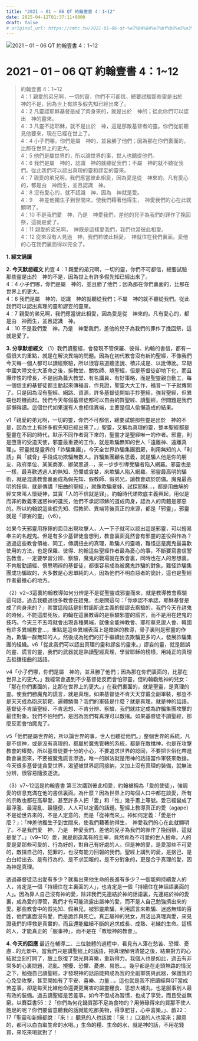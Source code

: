 ```yaml
---
title: "2021 – 01 – 06 QT 約翰壹書 4：1~12"
date: 2025-04-12T01:37:11+0800
draft: false
# original_url: https://cmtc.tw/2021-01-06-qt-%e7%b4%84%e7%bf%b0%e5%a3%b9%e6%9b%b8-4%ef%bc%9a112
---
```


![2021 – 01 – 06 QT 約翰壹書 4：1\~12](/images/qt.jpg   "2021 – 01 – 06 QT 約翰壹書 4：1\~12")

# 2021 – 01 – 06 QT 約翰壹書 4：1\~12

> 約翰壹書 4：1\~12  
> 4：1 親愛的弟兄啊，一切的靈，你們不可都信，總要試驗那些靈是出於　神的不是，因為世上有許多假先知已經出來了。  
> 4：2 凡靈認耶穌基督是成了肉身來的，就是出於　神的；從此你們可以認出　神的靈來。  
> 4：3 凡靈不認耶穌，就不是出於　神，這是那敵基督者的靈。你們從前聽見他要來，現在已經在世上了。  
> 4：4 小子們哪，你們是屬　神的，並且勝了他們；因為那在你們裏面的，比那在世界上的更大。  
> 4：5 他們是屬世界的，所以論世界的事，世人也聽從他們。  
> 4：6 我們是屬　神的，認識　神的就聽從我們；不屬　神的就不聽從我們。從此我們可以認出真理的靈和謬妄的靈來。  
> 4：7 親愛的弟兄啊，我們應當彼此相愛，因為愛是從　神來的。凡有愛心的，都是由　神而生，並且認識　神。  
> 4：8 沒有愛心的，就不認識　神，因為　神就是愛。  
> 4：9 　神差他獨生子到世間來，使我們藉著他得生，　神愛我們的心在此就顯明了。  
> 4：10 不是我們愛　神，乃是　神愛我們，差他的兒子為我們的罪作了挽回祭，這就是愛了。  
> 4：11 親愛的弟兄啊，　神既是這樣愛我們，我們也當彼此相愛。  
> 4：12 從來沒有人見過　神，我們若彼此相愛，　神就住在我們裏面，愛他的心在我們裏面得以完全了。

**1. 經文誦讀**

**2.  今天默想經文**
約壹 4：1 親愛的弟兄啊，一切的靈，你們不可都信，總要試驗那些靈是出於　神的不是，因為世上有許多假先知已經出來了。  
4：4 小子們哪，你們是屬　神的，並且勝了他們；因為那在你們裏面的，比那在世界上的更大。  
4：6 我們是屬　神的，認識　神的就聽從我們；不屬　神的就不聽從我們。從此我們可以認出真理的靈和謬妄的靈來。  
4：7 親愛的弟兄啊，我們應當彼此相愛，因為愛是從　神來的。凡有愛心的，都是由　神而生，並且認識　神。  
4：10 不是我們愛　神，乃是　神愛我們，差他的兒子為我們的罪作了挽回祭，這就是愛了。

**3. 分享默想經文**
（1）我們讀聖經，會發現不管保羅、彼得、約翰的書信，都有一個很大的重點，就是在解決異端的問題。因為在初代教會沒有新約聖經，不像我們今天每一個人都可以讀經察驗，所以很容易道聽塗說、積非成是、以訛傳訛。早期中國大陸文化大革命之後，拆教堂、關牧師、燒聖經，但是基督徒卻地下化，而且爆炸性的增長，不是因為蓋大教堂、有名講員、有好策略，而是聖靈親自動工，每一個信主的基督徒都主動起來傳福音、作見證，聖靈大大工作，福音一下子就傳開了。只是因為沒有聖經、網路、資源，許多基督徒開始手抄聖經，強背聖經，但異端也趁機而起。我們今天每個基督徒都可以自由的買聖經、讀聖經，但問題是我們卻懶得讀。這個世代如果還有人會相信異端，主要是個人偷懶造成的結果。

v1「親愛的弟兄啊，一切的靈，你們不可都信，總要試驗那些靈是出於　神的不是，因為世上有許多假先知已經出來了。」聖靈，又稱為真理的靈，整本聖經都是聖靈在不同的時代，默示不同作者寫下來的，聖靈才是聖經唯一的作者。邪靈，則是墮落的受造天使，邪靈最重要的工作，就是欺騙無知的世人「遠離神、遠離真理」。邪靈就是靈界的「詐騙集團」，今天全世界詐騙集團猖厥，利用無知的人「利誘」與「威脅」手段成功欺騙無數人。詐騙集團顧名思義，就是騙人他是你的朋友、政府單位、某某商家、綁架黑道…，來一步步引導受騙者陷入網羅。邪靈也是一樣，最喜歡透過人的無知、恐懼或貪婪，來欺騙人陷入網羅。邪靈最高明的騙術，就是混進教會裏面成為假先知、假教師、假弟兄，讓教會疏於防備。魔鬼最高明的技倆，就是傳講「扭曲的聖經」，就像欺騙夏娃、試探耶穌…，都是用曲解的經文來叫人懷疑神，其實「人的不信就是罪」。約翰時代諾欺底主義興起，用似是而非的教義來迷惑神的選民，他們不承認耶穌的道成肉身，認為人的肉體是邪惡的。所以約翰說這些假先知、假教師、異端背後真正的來源，都是「邪靈」，邪靈就是「謬妄的靈」（v6）。

如果今天邪靈用猙獰的面目出現攻擊人，人一下子就可以認出這是邪靈，可以輕易奉主的名趕鬼。但是有多少基督徒會想到，教會裏面竟然會有邪靈的差役與作為？透過這些教會領袖、同工，傳講扭曲的真理，欺騙人的靈魂，難怪這是魔鬼最喜歡使用的方法，也是保羅、彼得、約翰這些聖經作者最為憂心的事，不斷要寫書信警告教會，一定要學習分辨、察驗，魔鬼的戰場就在教會裏，同時也在人的思想裏。不肯殷勤讀經、慎思明辨的基督徒，都很容易成為被魔鬼詐騙的對象。難怪詐騙集團成功騙取的，大多數是心思單純的人，因為他們不明白惡者的詭計，這也是聖經作者最擔心的地方。

（2）v2\~3這裏約翰教導如何分辨是不是從聖靈或邪靈而來，就是教導教會察驗這句話。過去我聽過很多教會在趕鬼，也是問這句：「你承認不承認，耶穌基督是成了肉身來的？」其實這段話是針對諾斯底主義的錯謬去察驗的，我們今天在趕鬼的時候，不能這麼死板。約翰在這裏教導的是察驗邪靈的謊言，而不是用在趕鬼的技巧。今天三不五時就會出現各種異端，就像全能神教會、耶和華見證人會、韓國有許多異端教會…，重點是這些異端表面上是錯誤的教導，骨子裏則是邪靈的作為，欺騙一群無知的人，然後成為牠們的打手繼續出去欺騙更多的人，發展詐騙集團的組織。v6「從此我們可以認出真理的靈和謬妄的靈來。」謬妄的靈，就是錯誤的靈、謊言的靈，我們的武器就是熟讀聖經真理，學習耶穌的榜樣，用純正的真理去抵擋扭曲的話語。

v4「小子們哪，你們是屬　神的，並且勝了他們；因為那在你們裏面的，比那在世界上的更大。」我經常會遇到不少基督徒反而會怕邪靈，但約翰勸勉神的兒女：「那在你們裏面的，比那在世界上的更大。」在我們裏面的，就是聖靈，是真理的靈。使我們勝魔鬼的謊言，就是真理。如果基督徒不肯天天穿戴全副軍裝，那豈不是天天成為砲灰箭靶，遍體鱗傷？我們的軍裝是什麼？就是真理，就是神的話語。基督徒不肯讀聖經、不肯思想、不肯分辨、察驗，我們就註定成為詐騙集團攻擊的最佳對象。我們不怕牠們，是因為我們有真理可以敵擋。如果基督徒不讀聖經，那麼反而會怕魔鬼了。

v5「他們是屬世界的，所以論世界的事，世人也聽從他們。」整個世界的系統，凡是不信神，或是沒有真理的，都屬於魔鬼管轄的系統，都是在敵擋神，也是在攻擊教會的權勢。所以基督徒要十分的小心，不要追求世界的認同，不要把世俗化帶進教會裏面來，不要被魔鬼謊言滲透，唯一的辦法就是用神的話語當作軍裝來敵擋。今天很多基督徒貪愛世界，渴望被世界認同接納，又加上沒有真理的裝備，就無法分辨，很容易隨波逐流。

（3）v7\~12這是約翰壹書 第三次講到彼此相愛，約翰被稱為「愛的使徒」，強調愛的信息充滿在他的書信裏面。為什麼？因為世界上的每個人口中都在談愛，所有的宗教也都在高舉愛，甚至許多人把「愛」和「性」幾乎畫上等號。愛已經變成了最浮濫、最混亂、最隨便，人人可以定義的話題。聖經上教導真正的愛（agape）不是從世界來的，不是人定意的，而是「從神而來」。神如何定義：「愛是什麼？」：「神差他獨生子到世間來，使我們藉著他得生，　神愛我們的心在此就顯明了。不是我們愛　神，乃是　神愛我們，差他的兒子為我們的罪作了挽回祭，這就是愛了。」（v9\~10）愛，就是創造萬有的主宰，竟然肯為不可愛的世人捨命。人的愛是愛那些可愛的、行為好的，對自己有好處的人。但是神的愛，是愛那些不可愛的，敵擋自己的，犯罪的，也沒有能力回報的我們。聖經上講到的愛，是捨己、是白白給出去、是有行為的、是不求回報的，是不分對象的，更是合乎真理的愛，因為神是真理。

透過基督徒活出愛有多少？就看出來他生命的長進有多少？一個能夠持續愛人的人，肯定是一個「持續住在主裏面的人」，也肯定是一個「持續住在神話語裏面的人」。因為靠人自己沒有神的愛，除非我們先連結於神的話語裏，先連結於神的愛裏，成為愛的導管，我們才有可能流露出屬神的愛，而不是人自己勉強擠出來的愛。那些教會中的假先知、假弟兄，被邪靈欺騙，利用謊言來欺騙、迷惑無知的百姓，他們裏面沒有愛，而是詭詐與死亡。真正屬神的兒女，用活出真理與愛，來見證我們的得救是真實的，而且還能繼續不斷的追求成長、成熟、老練的生命。這樣的人，才能真正的「服事神」，而不是在「敗壞神的教會」。

**4. 今天的回應**
最近在輔導二、三位肢體的過程中，看見有人落在愁苦、恐懼、憂慮…的光景中。當我們只是講聖經上的話語，把真理解明清楚之後，結果對方的心結就立刻打開了，臉上恢復了榮光與喜樂，重新得力。我個人也是如此，過去有非常多的心裏問題，混亂、攪擾、恐懼、憂慮、易怒…。幾乎都是在走頭無路的情況之下，勉強自己讀聖經，才發現神的話語能夠成為我的全副軍裝與武器，保護我的心免受攻擊，甚至開始有了平安、喜樂、力量…。這也就是我不把讀經與QT當成苦差事，卻是每天比維他命還要更厲害的屬靈糧食、思想大補丸，也是服事別人最有效的裝備。過去讀聖經是苦差事，如今不但成為習慣，也成了享受，而且受益無窮。以賽亞書55：2「你們為何花錢買那不足為食物的？用勞碌得來的買那不使人飽足的呢？你們要留意聽我的話就能吃那美物，得享肥甘，心中喜樂。」、啟22：17「聖靈和新婦都說：『來！』聽見的人也該說：『來！』口渴的人也當來；願意的，都可以白白取生命的水喝。」生命的糧、生命的水，就是神的話，不用花錢買，來吃來喝就對了！
